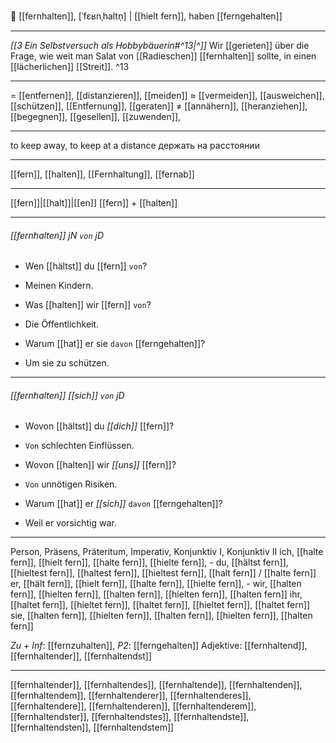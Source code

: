 🙅 [[fernhalten]], [ˈfɛʁnˌhaltn̩] | [[hielt fern]], haben [[ferngehalten]]

---
*[[3  Ein Selbstversuch als Hobbybäuerin#^13|^]]* Wir [[gerieten]] über die Frage, wie weit man Salat von [[Radieschen]] [[fernhalten]] sollte, in einen [[lächerlichen]] [[Streit]]. ^13

---
= [[entfernen]], [[distanzieren]], [[meiden]]
≈ [[vermeiden]], [[ausweichen]], [[schützen]],  [[Entfernung]],  [[geraten]]
≠ [[annähern]], [[heranziehen]], [[begegnen]], [[gesellen]], [[zuwenden]],

---
to keep away, to keep at a distance
держать на расстоянии

---
[[fern]], [[halten]], [[Fernhaltung]], [[fernab]]

---
[[fern]]|[[halt]]|[[en]]
[[fern]] + [[halten]]


---
###### [[fernhalten]] jN `von` jD
- Wen [[hältst]] du [[fern]] `von`?
- Meinen Kindern.

- Was [[halten]] wir [[fern]] `von`?
- Die Öffentlichkeit.

- Warum [[hat]] er sie `davon` [[ferngehalten]]?
- Um sie zu schützen.

---
###### [[fernhalten]] *[[sich]]* `von` jD
- Wovon [[hältst]] du *[[dich]]* [[fern]]?
- `Von` schlechten Einflüssen.

- Wovon [[halten]] wir *[[uns]]* [[fern]]?
- `Von` unnötigen Risiken.

- Warum [[hat]] er *[[sich]]* `davon` [[ferngehalten]]?
- Weil er vorsichtig war.

---
Person, Präsens, Präteritum, Imperativ, Konjunktiv I,  Konjunktiv II 
ich, [[halte fern]], [[hielt fern]], [[halte fern]], [[hielte fern]], -
du, [[hältst fern]], [[hieltest fern]], [[haltest fern]], [[hieltest fern]], [[halt fern]] / [[halte fern]]
er, [[hält fern]], [[hielt fern]], [[halte fern]], [[hielte fern]], -
wir, [[halten fern]], [[hielten fern]], [[halten fern]], [[hielten fern]], [[halten fern]]
ihr, [[haltet fern]], [[hieltet fern]], [[haltet fern]], [[hieltet fern]], [[haltet fern]]
sie, [[halten fern]], [[hielten fern]], [[halten fern]], [[hielten fern]], [[halten fern]]

*Zu + Inf*: [[fernzuhalten]], *P2*: [[ferngehalten]]
Adjektive: [[fernhaltend]], [[fernhaltender]], [[fernhaltendst]]

---
[[fernhaltender]], [[fernhaltendes]], [[fernhaltende]], [[fernhaltenden]], [[fernhaltendem]], [[fernhaltenderer]], [[fernhaltenderes]], [[fernhaltendere]], [[fernhaltenderen]], [[fernhaltenderem]], [[fernhaltendster]], [[fernhaltendstes]], [[fernhaltendste]], [[fernhaltendsten]], [[fernhaltendstem]]